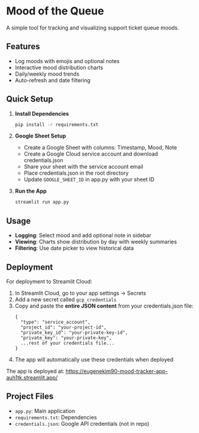 # Mood of the Queue

A simple tool for tracking and visualizing support ticket queue moods.

## Features
- Log moods with emojis and optional notes
- Interactive mood distribution charts 
- Daily/weekly mood trends
- Auto-refresh and date filtering

## Quick Setup

1. **Install Dependencies**
   ```bash
   pip install -r requirements.txt
   ```

2. **Google Sheet Setup**
   - Create a Google Sheet with columns: Timestamp, Mood, Note
   - Create a Google Cloud service account and download credentials.json
   - Share your sheet with the service account email
   - Place credentials.json in the root directory
   - Update `GOOGLE_SHEET_ID` in app.py with your sheet ID

3. **Run the App**
   ```bash
   streamlit run app.py
   ```

## Usage
- **Logging**: Select mood and add optional note in sidebar
- **Viewing**: Charts show distribution by day with weekly summaries
- **Filtering**: Use date picker to view historical data

## Deployment
For deployment to Streamlit Cloud:

1. In Streamlit Cloud, go to your app settings → Secrets
2. Add a new secret called `gcp_credentials`
3. Copy and paste the **entire JSON content** from your credentials.json file:
   ```
   {
     "type": "service_account",
     "project_id": "your-project-id",
     "private_key_id": "your-private-key-id",
     "private_key": "your-private-key",
     ...rest of your credentials file...
   }
   ```
4. The app will automatically use these credentials when deployed

The app is deployed at: https://eugenekim90-mood-tracker-app-auh1tk.streamlit.app/

## Project Files
- `app.py`: Main application
- `requirements.txt`: Dependencies
- `credentials.json`: Google API credentials (not in repo)

